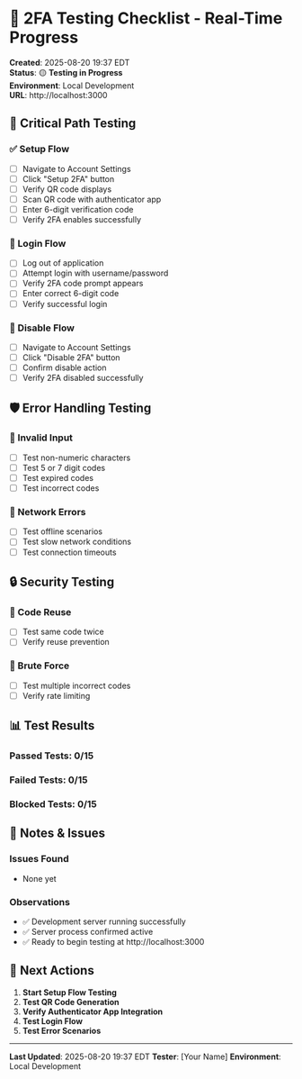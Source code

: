 # 🧪 2FA Testing Checklist - Real-Time Progress

**Created**: 2025-08-20 19:37 EDT  
**Status**: 🟡 **Testing in Progress**  
**Environment**: Local Development  
**URL**: http://localhost:3000

## 🎯 **Critical Path Testing**

### **✅ Setup Flow**
- [ ] Navigate to Account Settings
- [ ] Click "Setup 2FA" button
- [ ] Verify QR code displays
- [ ] Scan QR code with authenticator app
- [ ] Enter 6-digit verification code
- [ ] Verify 2FA enables successfully

### **🔄 Login Flow**
- [ ] Log out of application
- [ ] Attempt login with username/password
- [ ] Verify 2FA code prompt appears
- [ ] Enter correct 6-digit code
- [ ] Verify successful login

### **🔄 Disable Flow**
- [ ] Navigate to Account Settings
- [ ] Click "Disable 2FA" button
- [ ] Confirm disable action
- [ ] Verify 2FA disabled successfully

## 🛡️ **Error Handling Testing**

### **🔄 Invalid Input**
- [ ] Test non-numeric characters
- [ ] Test 5 or 7 digit codes
- [ ] Test expired codes
- [ ] Test incorrect codes

### **🔄 Network Errors**
- [ ] Test offline scenarios
- [ ] Test slow network conditions
- [ ] Test connection timeouts

## 🔒 **Security Testing**

### **🔄 Code Reuse**
- [ ] Test same code twice
- [ ] Verify reuse prevention

### **🔄 Brute Force**
- [ ] Test multiple incorrect codes
- [ ] Verify rate limiting

## 📊 **Test Results**

### **Passed Tests**: 0/15
### **Failed Tests**: 0/15
### **Blocked Tests**: 0/15

## 📝 **Notes & Issues**

### **Issues Found**
- None yet

### **Observations**
- ✅ Development server running successfully
- ✅ Server process confirmed active
- ✅ Ready to begin testing at http://localhost:3000

## 🎯 **Next Actions**

1. **Start Setup Flow Testing**
2. **Test QR Code Generation**
3. **Verify Authenticator App Integration**
4. **Test Login Flow**
5. **Test Error Scenarios**

---
**Last Updated**: 2025-08-20 19:37 EDT
**Tester**: [Your Name]
**Environment**: Local Development
